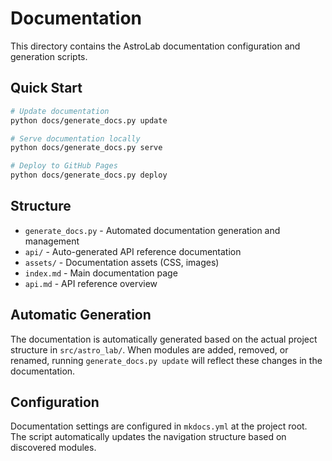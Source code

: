 # Documentation

This directory contains the AstroLab documentation configuration and generation scripts.

## Quick Start

```bash
# Update documentation
python docs/generate_docs.py update

# Serve documentation locally
python docs/generate_docs.py serve

# Deploy to GitHub Pages
python docs/generate_docs.py deploy
```

## Structure

- `generate_docs.py` - Automated documentation generation and management
- `api/` - Auto-generated API reference documentation
- `assets/` - Documentation assets (CSS, images)
- `index.md` - Main documentation page
- `api.md` - API reference overview

## Automatic Generation

The documentation is automatically generated based on the actual project structure in `src/astro_lab/`. When modules are added, removed, or renamed, running `generate_docs.py update` will reflect these changes in the documentation.

## Configuration

Documentation settings are configured in `mkdocs.yml` at the project root. The script automatically updates the navigation structure based on discovered modules. 